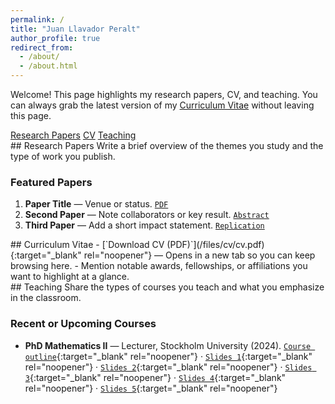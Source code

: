 ```yaml
---
permalink: /
title: "Juan Llavador Peralt"
author_profile: true
redirect_from: 
  - /about/
  - /about.html
---
```


<!-- TODO: Replace this sentence with a one-line introduction (e.g., "PhD candidate in Economics at ..."). -->
Welcome! This page highlights my research papers, CV, and teaching. You can always grab the latest version of my <a href="/files/cv/cv.pdf" target="_blank" rel="noopener">Curriculum Vitae</a> without leaving this page.

<div class="quick-links">
  <a class="btn" href="#research-papers">Research Papers</a>
  <a class="btn" href="#cv">CV</a>
  <a class="btn" href="#teaching">Teaching</a>
</div>

<div id="sidebar-sentinel" class="sidebar-sentinel" aria-hidden="true"></div>

<section id="research-papers" class="section-block" markdown="1">
## Research Papers
<!-- TODO: Keep a short blurb (1-2 sentences) describing your research focus. -->
Write a brief overview of the themes you study and the type of work you publish.

### Featured Papers
<!-- TODO: List 3–4 representative publications or working papers. Link to PDFs or journals if available. -->
1. **Paper Title** — Venue or status. [`PDF`](#)
2. **Second Paper** — Note collaborators or key result. [`Abstract`](#)
3. **Third Paper** — Add a short impact statement. [`Replication`](#)

<!-- TIP: For a full list, edit the files in `_publications/` and set `published: true` when ready. -->
</section>

<section id="cv" class="section-block" markdown="1">
## Curriculum Vitae
- [`Download CV (PDF)`](/files/cv/cv.pdf){:target="_blank" rel="noopener"} — Opens in a new tab so you can keep browsing here.
- Mention notable awards, fellowships, or affiliations you want to highlight at a glance.
</section>

<section id="teaching" class="section-block" markdown="1">
## Teaching
<!-- TODO: Summarize your teaching interests or philosophy in 2-3 sentences. -->
Share the types of courses you teach and what you emphasize in the classroom.

### Recent or Upcoming Courses
<!-- TODO: Use `_teaching/` entries for more detail; list highlights here. -->
- **PhD Mathematics II** — Lecturer, Stockholm University (2024). [`Course outline`](/files/math2/outline.pdf){:target="_blank" rel="noopener"} · [`Slides 1`](/files/math2/slides1.pdf){:target="_blank" rel="noopener"} · [`Slides 2`](/files/math2/slides2.pdf){:target="_blank" rel="noopener"} · [`Slides 3`](/files/math2/slides3.pdf){:target="_blank" rel="noopener"} · [`Slides 4`](/files/math2/slides4.pdf){:target="_blank" rel="noopener"} · [`Slides 5`](/files/math2/slides5.pdf){:target="_blank" rel="noopener"}
</section>

<!-- OPTIONAL: Add sections for contact information or office hours if needed. Keep the page minimal otherwise. -->
